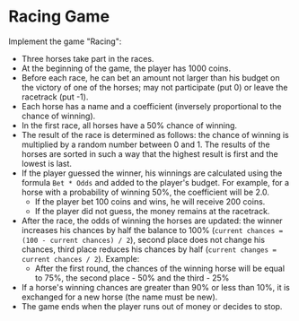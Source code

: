 # Racing Game

Implement the game "Racing":
- Three horses take part in the races.
- At the beginning of the game, the player has 1000 coins. 
- Before each race, he can bet an amount not larger than his budget on the victory of one of the horses; may not participate (put 0) or leave the racetrack (put -1).
- Each horse has a name and a coefficient (inversely proportional to the chance of winning). 
- In the first race, all horses have a 50% chance of winning. 
- The result of the race is determined as follows: the chance of winning is multiplied by a random number between 0 and 1. The results of the horses are sorted in such a way that the highest result is first and the lowest is last. 
- If the player guessed the winner, his winnings are calculated using the formula `Bet * Odds` and added to the player's budget. For example, for a horse with a probability of winning 50%, the coefficient will be 2.0. 
  - If the player bet 100 coins and wins, he will receive 200 coins. 
  - If the player did not guess, the money remains at the racetrack.
- After the race, the odds of winning the horses are updated: the winner increases his chances by half the balance to 100% (`current chances = (100 - current chances) / 2`), second place does not change his chances, third place reduces his chances by half (`current changes = current chances / 2`). Example:
  - After the first round, the chances of the winning horse will be equal to 75%, the second place - 50% and the third - 25%
- If a horse's winning chances are greater than 90% or less than 10%, it is exchanged for a new horse (the name must be new).
- The game ends when the player runs out of money or decides to stop.